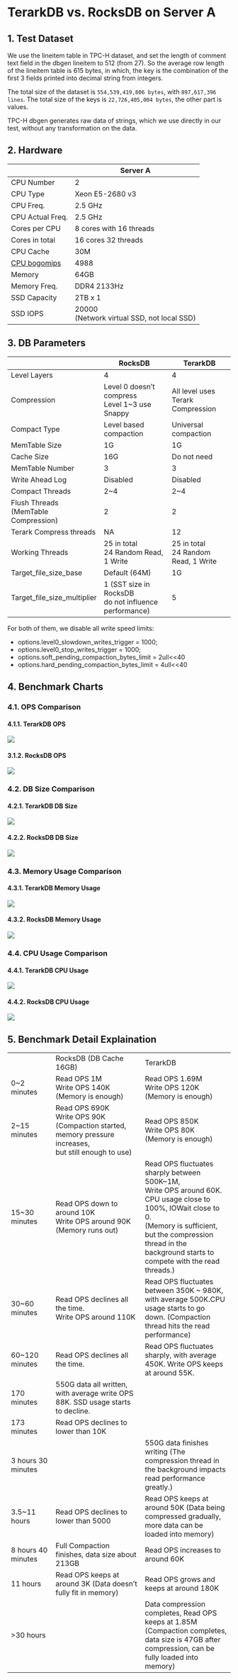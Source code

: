 # TerarkDB vs. RocksDB on Server A

## 1. Test Dataset

We use the lineitem table in TPC-H dataset, and set the length of comment text field in the dbgen lineitem to 512 (from 27). So the average row length of the lineitem table is 615 bytes, in which, the key is the combination of the first 3 fields printed into decimal string from integers.

The total size of the dataset is `554,539,419,806 bytes`, with `897,617,396 lines`. The total size of the keys is `22,726,405,004 bytes`, the other part is values.

TPC-H dbgen generates raw data of strings, which we use directly in our test, without any transformation on the data.


## 2. Hardware
|                                                                    | Server A                                  |
|--------------------------------------------------------------------|-------------------------------------------|
| CPU Number                                                         | 2                                         |
| CPU Type                                                           | Xeon E5-2680 v3                           |
| CPU Freq.                                                          | 2.5 GHz                                   |
| CPU Actual Freq.                                                   | 2.5 GHz                                   |
| Cores per CPU                                                      | 8 cores with 16 threads                   |
| Cores in total                                                     | 16 cores 32 threads                       |
| CPU Cache                                                          | 30M                                       |
| [CPU bogomips](http://www.cnblogs.com/youngerchina/p/5624439.html) | 4988                                      |
| Memory                                                             | 64GB                                      |
| Memory Freq.                                                       | DDR4 2133Hz                               |
| SSD Capacity                                                       | 2TB x 1                                   |
| SSD IOPS                                                           | 20000 <br/>(Network virtual SSD, not local SSD) |

## 3. DB Parameters

|                                      | RocksDB                                                                                                                                                                                                                  | TerarkDB                              |
|--------------------------------------|--------------------------------------------------------------------------------------------------------------------------------------------------------------------------------------------------------------------------|---------------------------------------|
| Level Layers                         | 4                                                                                                                                                                                                                        | 4                                     |
| Compression                          | Level 0 doesn’t compress<br/>Level 1~3 use Snappy                                                                                                                                                                        | All level uses<br/>Terark Compression |
| Compact Type                         | Level based compaction                                                                                                                                                                                                   | Universal compaction                  |
| MemTable Size                        | 1G                                                                                                                                                                                                                       | 1G                                    |
| Cache Size                           | 16G                                                                                                                                                                                                                      | Do not need                           |
| MemTable Number                      | 3                                                                                                                                                                                                                        | 3                                     |
| Write Ahead Log                      | Disabled                                                                                                                                                                                                                 | Disabled                              |
| Compact Threads                      | 2~4                                                                                                                                                                                                                      | 2~4                                   |
| Flush Threads <br/>(MemTable Compression) | 2                                                                                                                                                                                                                        | 2                                     |
| Terark Compress threads              | NA                                                                                                                                                                                                                       | 12                                    |
| Working Threads                      | 25 in total <br/>24 Random Read, 1 Write                                                                                                                                                                                     | 25 in total <br/>24 Random Read, 1 Write                       |
| Target_file_size_base                | Default (64M)                                                                                                                                                                                                            | 1G                                    |
| Target_file_size_multiplier          | 1 (SST size in RocksDB<br/> do not influence performance)                                                                                                                                                                     | 5                                     |

For both of them, we disable all write speed limits:

- options.level0_slowdown_writes_trigger = 1000;
- options.level0_stop_writes_trigger = 1000;
- options.soft_pending_compaction_bytes_limit = 2ull<<40
- options.hard_pending_compaction_bytes_limit = 4ull<<40


## 4. Benchmark Charts
### 4.1. OPS Comparison
#### 4.1.1. TerarkDB OPS
![](images/terarkdb_vs_rocksdb_server_a/terarkdb_ops.png)
#### 3.1.2. RocksDB OPS
![](images/terarkdb_vs_rocksdb_server_a/rocksdb_ops.png)

### 4.2. DB Size Comparison
#### 4.2.1. TerarkDB DB Size
![](images/terarkdb_vs_rocksdb_server_a/terarkdb_dbsize.png)
#### 4.2.2. RocksDB DB Size
![](images/terarkdb_vs_rocksdb_server_a/rocksdb_dbsize.png)

### 4.3. Memory Usage Comparison
#### 4.3.1. TerarkDB Memory Usage
![](images/terarkdb_vs_rocksdb_server_a/terarkdb_memory.png)
#### 4.3.2. RocksDB Memory Usage
![](images/terarkdb_vs_rocksdb_server_a/rocksdb_memory.png)

### 4.4. CPU Usage Comparison
#### 4.4.1. TerarkDB CPU Usage
![](images/terarkdb_vs_rocksdb_server_a/terarkdb_cpu.png)
#### 4.4.2. RocksDB CPU Usage
![](images/terarkdb_vs_rocksdb_server_a/rocksdb_cpu.png)

## 5. Benchmark Detail Explaination

<table>
<tr>
  <td width="20%">&nbsp;</td>
  <td width="40%">RocksDB (DB Cache 16GB)</td>
  <td width="40%">TerarkDB</td>
</tr>
<tr>
  <td>0~2 minutes</td>
  <td>Read OPS 1M <br/>Write OPS 140K <br/>(Memory is enough)</td>
  <td>Read OPS 1.69M <br/>Write OPS 120K <br/>(Memory is enough)</td>
</tr>

<tr>
<td>2~15 minutes</td>
<td>Read OPS 690K <br/>Write OPS 90K <br/>(Compaction started, <br/>memory pressure increases, <br/>but still enough to use)</td>
<td>Read OPS 850K <br/> Write OPS 80K <br/>(Memory is enough)</td>
</tr>

<tr>
  <td>15~30 minutes</td>
  <td> Read OPS down to around 10K<br/> Write OPS around 90K <br/>(Memory runs out)
</td>
  <td>Read OPS fluctuates sharply between 500K~1M,<br/> Write OPS around 60K. <br/>
      CPU usage close to 100%, IOWait close to 0. <br/>
      (Memory is sufficient, but the compression thread in the background starts to compete with the read threads.)</td>
</tr>

<tr>
<td>30~60 minutes</td>
<td>Read OPS declines all the time. <br/>Write OPS around 110K</td>
<td>Read OPS fluctuates between 350K ~ 980K, with average 500K.CPU usage starts to go down. (Compaction thread hits the read performance)</td>
</tr>

<tr>
<td>60~120 minutes</td>
<td>Read OPS declines all the time.</td>
<td>Read OPS fluctuates sharply, with average 450K.
Write OPS keeps at around 55K.</td>
</tr>

<tr>
<td>170 minutes</td>
<td>550G data all written, with average write OPS 88K. SSD usage starts to decline.</td>
<td>&nbsp;</td>
</tr>

<tr>
<td>173 minutes</td>
<td>Read OPS declines to lower than 10K</td>
<td>&nbsp;</td>
</tr>

<tr>
<td>3 hours 30 minutes</td>
<td>&nbsp;</td>
<td>550G data finishes writing (The compression thread in the background impacts read performance greatly.)</td>
</tr>

<tr>
<td>3.5~11 hours</td>
<td>Read OPS declines to lower than 5000</td>
<td>Read OPS keeps at around 50K (Data being compressed gradually, more data can be loaded into memory)</td>
</tr>

<tr>
<td>8 hours 40 minutes</td>
<td>Full Compaction finishes, data size about 213GB</td>
<td>Read OPS increases to around 60K</td>
</tr>

<tr>
<td>11 hours</td>
<td>Read OPS keeps at around 3K (Data doesn’t fully fit in memory)</td>
<td>Read OPS grows and keeps at around 180K</td>
</tr>

<tr>
<td>>30 hours</td>
<td>&nbsp;</td>
<td>Data compression completes, Read OPS keeps at 1.85M (Compaction completes, data size is 47GB after compression, can be fully loaded into memory)</td>
</tr>

</table>